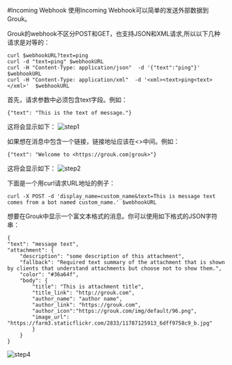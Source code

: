 #Incoming Webhook
使用Incoming Webhook可以简单的发送外部数据到Grouk。

Grouk的webhook不区分POST和GET，也支持JSON和XML请求,所以以下几种请求是对等的：
    
    curl $webhookURL?text=ping
    curl -d "text=ping" $webhookURL
    curl -H "Content-Type: application/json"  -d '{"text":"ping"}'  $webhookURL
    curl -H "Content-Type: application/xml"  -d '<xml><text>ping<text></xml>'  $webhookURL
    
首先，请求参数中必须包含text字段。例如：
    
    {"text": "This is the text of message."} 
    
这将会显示如下：
![step1](https://s3.cn-north-1.amazonaws.com.cn/grouk-public/integration/incomingwebhook/incomingwebhook_step1.png)
        
如果想在消息中包含一个链接，链接地址应该在<>中间。例如：
    
    {"text": "Welcome to <https://grouk.com|grouk>"} 
    
这将会显示如下：
![step2](https://s3.cn-north-1.amazonaws.com.cn/grouk-public/integration/incomingwebhook/incomingwebhook_step2.png)

下面是一个用curl请求URL地址的例子：
    
    curl -X POST -d 'display_name=custom_name&text=This is message text comes from a bot named custom_name.' $webhookURL
    
    
想要在Grouk中显示一个富文本格式的消息。你可以使用如下格式的JSON字符串：
    
    {
    "text": "message text",
    "attachment": {
        "description": "some description of this attachment",
        "fallback": "Required text summary of the attachment that is shown by clients that understand attachments but choose not to show them.",
        "color": "#36a64f",
        "body": {
            "title": "This is attachment title",
            "title_link": "http://grouk.com",
            "author_name": "author name",
            "author_link": "https://grouk.com",
            "author_icon":"https://grouk.com/img/default/96.png",
            "image_url": "https://farm3.staticflickr.com/2833/11787125913_6dff9758c9_b.jpg"
            }
        }
    }
    
![step4](https://s3.cn-north-1.amazonaws.com.cn/grouk-public/integration/incomingwebhook/incomingwebhook_step4.png)